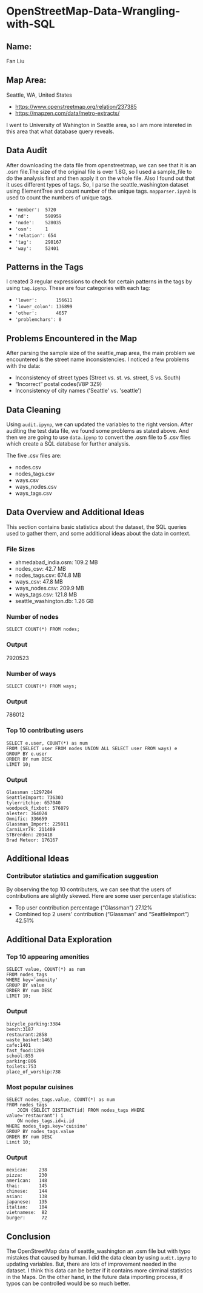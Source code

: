 # OpenStreetMap-Data-Wrangling-with-SQL

## Name: 
Fan Liu

## Map Area: 
Seattle, WA, United States

* https://www.openstreetmap.org/relation/237385
* https://mapzen.com/data/metro-extracts/

I went to University of Wahington in Seattle area, so I am more intereted in this area that what database query reveals.

## Data Audit
After downloading the data file from openstreetmap, we can see that it is an .osm file.The size of the original file is over 1.8G, so I used a sample_file to do the analysis first and then apply it on the whole file.
Also I found out that it uses different types of tags. So, I parse the seattle_washington dataset using ElementTree and count number of the unique tags. `mapparser.ipynb` is used to count the numbers of unique tags.

* `'member':  5720`
* `'nd':      590959`
* `'node':    528035`
* `'osm':     1`
* `'relation': 654`
* `'tag':     298167`
* `'way':     52401`

## Patterns in the Tags
I created 3 regular expressions to check for certain patterns in the tags by using `tag.ipynp`.
These are four categories with each tag:
* `'lower':       156611`
* `'lower_colon': 136899`
* `'other':       4657`
* `'problemchars': 0`

## Problems Encountered in the Map
After parsing the sample size of the seattle_map area, the main problem we encountered is the street name inconsistencies. I noticed a few problems with the data:

* Inconsistency of street types (Street vs. st. vs. street, S vs. South)
* “Incorrect” postal codes(V8P 3Z9)
* Inconsistency of city names ('Seattle' vs. 'seattle')

## Data Cleaning
Using `audit.ipynp`, we can updated the variables to the right version.
After auditing the test data file, we found some problems as stated above. And then we are going to use `data.ipynp` to convert the .osm file to 5 .csv flies which create a SQL database for further analysis.

The five .csv files are:
* nodes.csv
* nodes_tags.csv
* ways.csv
* ways_nodes.csv
* ways_tags.csv

## Data Overview and Additional Ideas
This section contains basic statistics about the dataset, the SQL queries used to gather them, and some additional ideas about the data in context.

### File Sizes
* ahmedabad_india.osm: 109.2 MB
* nodes_csv: 42.7 MB 
* nodes_tags.csv: 674.8 MB 
* ways_csv: 47.8 MB
* ways_nodes.csv: 209.9 MB
* ways_tags.csv: 121.8 MB
* seattle_washington.db: 1.26 GB

### Number of nodes

```
SELECT COUNT(*) FROM nodes;
```

### Output
7920523

### Number of ways
```
SELECT COUNT(*) FROM ways;
```

### Output
786012

### Top 10 contributing users
```
SELECT e.user, COUNT(*) as num
FROM (SELECT user FROM nodes UNION ALL SELECT user FROM ways) e
GROUP BY e.user
ORDER BY num DESC
LIMIT 10;
```

### Output
```
Glassman :1297284
SeattleImport: 736303
tylerritchie: 657040
woodpeck_fixbot: 576079
alester: 364024
Omnific: 336659
Glassman_Import: 225911
CarniLvr79: 211409
STBrenden: 203418
Brad Meteor: 176167
```

## Additional Ideas
### Contributor statistics and gamification suggestion

By observing the top 10 contributers, we can see that the users of contributions are slightly skewed.
Here are some user percentage statistics:

* Top user contribution percentage (“Glassman”) 27.12%
* Combined top 2 users' contribution (“Glassman” and “SeattleImport”)  42.51%


## Additional Data Exploration
### Top 10 appearing amenities
```
SELECT value, COUNT(*) as num
FROM nodes_tags
WHERE key='amenity'
GROUP BY value
ORDER BY num DESC
LIMIT 10;
```

### Output
```
bicycle_parking:3384
bench:3187
restaurant:2858
waste_basket:1463
cafe:1401
fast_food:1209
school:855
parking:806
toilets:753
place_of_worship:738
```
### Most popular cuisines
```
SELECT nodes_tags.value, COUNT(*) as num
FROM nodes_tags 
    JOIN (SELECT DISTINCT(id) FROM nodes_tags WHERE value='restaurant') i
    ON nodes_tags.id=i.id
WHERE nodes_tags.key='cuisine'
GROUP BY nodes_tags.value
ORDER BY num DESC
Limit 10;
```

### Output
```
mexican:    238
pizza:      230
american:   148
thai:       145
chinese:    144
asian:      138
japanese:   135
italian:    104
vietnamese:  82
burger:      72
```

## Conclusion
The OpenStreetMap data of seattle_washington an .osm file but with typo mistakes that caused by human. I did the data clean by using `audit.ipynp` to updating variables. But, there are lots of improvement needed in the dataset. I think this data can be better if it contains more cirminal statistics in the Maps.
On the other hand, in the future data importing process, if typos can be controlled would be so much better.
















